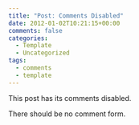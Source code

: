 ```yaml
---
title: "Post: Comments Disabled"
date: 2012-01-02T10:21:15+00:00
comments: false
categories:
  - Template
  - Uncategorized
tags:
  - comments
  - template
---
```

This post has its comments disabled.

There should be no comment form.